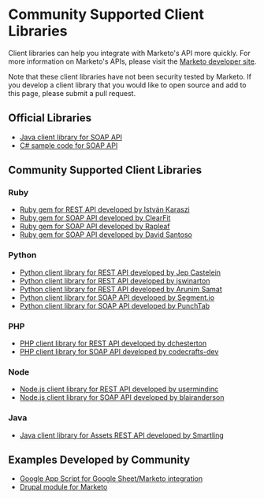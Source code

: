 # Community Supported Client Libraries

Client libraries can help you integrate with Marketo's API more quickly. For more information on Marketo's APIs, please visit the [Marketo developer site](http://developers.marketo.com/documentation/rest/).

Note that these client libraries have not been security tested by Marketo. If you develop a client library that you would like to open source and add to this page, please submit a pull request.

## Official Libraries

* [Java client library for SOAP API](https://github.com/Marketo/SOAP-API-Java-Client)
* [C# sample code for SOAP API](https://github.com/Marketo/C-Sample-Code)

## Community Supported Client Libraries

### Ruby
* [Ruby gem for REST API developed by István Karaszi](https://github.com/raszi/mrkt)
* [Ruby gem for SOAP API developed by ClearFit](https://github.com/ClearFit/marketo-api-ruby)
* [Ruby gem for SOAP API developed by Rapleaf](https://github.com/Rapleaf/marketo_gem)
* [Ruby gem for SOAP API developed by David Santoso](https://github.com/davidsantoso/markety)

### Python
* [Python client library for REST API developed by Jep Castelein](https://github.com/jepcastelein/marketo-rest-python)
* [Python client library for REST API developed by jswinarton](https://github.com/jswinarton/pymarketo)
* [Python client library for REST API developed by Arunim Samat](https://github.com/asamat/python_marketo)
* [Python client library for SOAP API developed by Segment.io](https://github.com/segmentio/marketo-python)
* [Python client library for SOAP API developed by PunchTab](https://github.com/PunchTab/suds-marketo)

### PHP
* [PHP client library for REST API developed by dchesterton](https://github.com/dchesterton/marketo-rest-api)
* [PHP client library for SOAP API developed by codecrafts-dev](https://github.com/codecrafts-dev/marketo-soap-api-php-client)

### Node
* [Node.js client library for REST API developed by usermindinc](https://github.com/usermindinc/node-marketo)
* [Node.js client library for SOAP API developed by blairanderson](https://github.com/Datahero/node-marketo)

### Java
* [Java client library for Assets REST API developed by Smartling](https://github.com/Smartling/marketo-rest-sdk-java)

## Examples Developed by Community

* [Google App Script for Google Sheet/Marketo integration](https://github.com/khalstvedt/mkto_google-spreadsheet)
* [Drupal module for Marketo](https://github.com/MarketoMA/marketo_ma)



